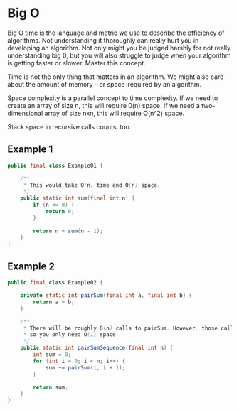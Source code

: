 # Big O

Big O time is the language and metric we use to describe the efficiency of algorithms. Not understanding it thoroughly 
can really hurt you in developing an algorithm. Not only might you be judged harshly for not really understanding big 0, 
but you will also struggle to judge when your algorithm is getting faster or slower. Master this concept.

Time is not the only thing that matters in an algorithm. We might also care about the amount of memory - or 
space-required by an algorithm.

Space complexity is a parallel concept to time complexity. If we need to create an array of size n, this will 
require 0(n) space. If we need a two-dimensional array of size nxn, this will require O(n^2) space.

Stack space in recursive calls counts, too.

## Example 1

```java
public final class Example01 {

    /**
     * This would take O(n) time and O(n) space.
     */
    public static int sum(final int n) {
        if (n <= 0) {
            return 0;
        }

        return n + sum(n - 1);
    }
}
```

## Example 2

```java
public final class Example02 {

    private static int pairSum(final int a, final int b) {
        return a + b;
    }

    /**
     * There will be roughly O(n) calls to pairSum. However, those calls do not exist simultaneously on the call stack,
     * so you only need O(1) space.
     */
    public static int pairSumSequence(final int n) {
        int sum = 0;
        for (int i = 0; i < n; i++) {
            sum += pairSum(i, i + 1);
        }

        return sum;
    }
}
```